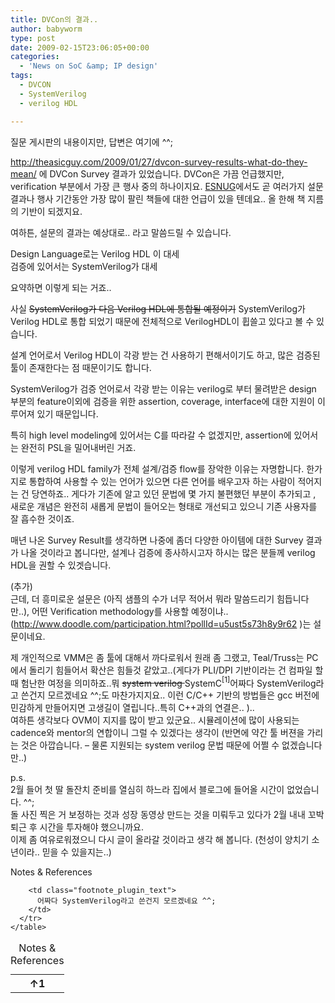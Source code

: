 ```yaml
---
title: DVCon의 결과..
author: babyworm
type: post
date: 2009-02-15T23:06:05+00:00
categories:
  - 'News on SoC &amp; IP design'
tags:
  - DVCON
  - SystemVerilog
  - verilog HDL

---
```

질문 게시판의 내용이지만, 답변은 여기에 ^^;  
  
<http://theasicguy.com/2009/01/27/dvcon-survey-results-what-do-they-mean/>&nbsp;에 DVCon Survey 결과가 있었습니다. DVCon은 가끔 언급했지만, verification 부분에서 가장 큰 행사 중의 하나이지요. <A href="http://www.deepchip.com/" target=_blank>ESNUG</A>에서도 곧 여러가지 설문 결과나 행사 기간동안 가장 많이 팔린 책들에 대한 언급이 있을 텐데요.. 올 한해 책 지름의 기반이 되겠지요.  
  
여하튼, 설문의 결과는 예상대로.. 라고 말씀드릴 수 있습니다.  
  
Design Language로는 Verilog HDL 이 대세  
검증에 있어서는 SystemVerilog가 대세  
  
요약하면 이렇게 되는 거죠..  
  
사실 <STRIKE>SystemVerilog가 다음 Verilog HDL에 통합될 예정이기</STRIKE> SystemVerilog가 Verilog HDL로 통합 되었기 때문에 전체적으로 VerilogHDL이 휩쓸고 있다고 볼 수 있습니다.  
  
설계 언어로서 Verilog HDL이 각광 받는 건 사용하기 편해서이기도 하고, 많은 검증된 툴이 존재한다는 점 때문이기도 합니다.  
  
SystemVerilog가 검증 언어로서 각광 받는 이유는 verilog로 부터 물려받은 design 부분의 feature이외에 검증을 위한 assertion, coverage, interface에 대한 지원이 이루어져 있기 때문입니다.  
  
특히 high level modeling에 있어서는 C를 따라갈 수 없겠지만, assertion에 있어서는 완전히 PSL을 밀어내버린 거죠.  
  
이렇게 verilog HDL family가 전체 설계/검증 flow를 장악한 이유는 자명합니다. 한가지로 통합하여 사용할 수 있는 언어가 있으면 다른 언어를 배우고자 하는 사람이 적어지는 건 당연하죠.. 게다가 기존에 알고 있던 문법에 몇 가지 불편했던 부분이 추가되고 , 새로운 개념은 완전히 새롭게 문법이 들어오는 형태로 개선되고 있으니 기존 사용자를 잘 흡수한 것이죠.  
  
매년 나온 Survey Result를 생각하면 나중에 좀더 다양한 아이템에 대한 Survey 결과가 나올 것이라고 봅니다만, 설계나 검증에 종사하시고자 하시는 많은 분들께 verilog HDL을 권할 수 있겟습니다.  
  
(추가)  
근데, 더 흥미로운 설문은 (아직 샘플의 수가 너무 적어서 뭐라 말씀드리기 힘듭니다만..), 어떤 Verification methodology를 사용할 예정이냐.. (<http://www.doodle.com/participation.html?pollId=u5ust5s73h8y9r62>&nbsp;)는 설문이네요.  
  
제 개인적으로 VMM은 좀 툴에 대해서 까다로워서 원래 좀 그랬고, Teal/Truss는 PC에서 돌리기 힘들어서 확산은 힘들것 같았고..(게다가 PLI/DPI 기반이라는 건 컴파일 할때 험난한 여정을 의미하죠..뭐 <STRIKE>system verilog </STRIKE>SystemC<span class="footnote_referrer"><a role="button" tabindex="0" onclick="footnote_moveToReference_1367_349('footnote_plugin_reference_1367_349_1');" onkeypress="footnote_moveToReference_1367_349('footnote_plugin_reference_1367_349_1');" ><sup id="footnote_plugin_tooltip_1367_349_1" class="footnote_plugin_tooltip_text">[1]</sup></a><span id="footnote_plugin_tooltip_text_1367_349_1" class="footnote_tooltip">어짜다 SystemVerilog라고 쓴건지 모르겠네요 ^^;</span></span>도 마찬가지지요.. 이런 C/C++ 기반의 방법들은 gcc 버전에 민감하게 만들어지면 고생길이 열립니다..특히 C++과의 연결은.. )..  
여하튼 생각보다 OVM이 지지를 많이 받고 있군요.. 시뮬레이션에 많이 사용되는 cadence와 mentor의 연합이니 그럴 수 있겠다는 생각이 (반면에 약간 툴 버젼을 가리는 것은 아깝습니다. &#8211; 물론 지원되는 system verilog 문법 때문에 어쩔 수 없겠습니다만..)  
  
  
p.s.  
2월 들어 첫 딸 돌잔치 준비를 열심히 하느라 집에서 블로그에 들어올 시간이 없었습니다. ^^;  
돌 사진 찍은 거 보정하는 것과 성장 동영상 만드는 것을 미뤄두고 있다가 2월 내내 꼬박 퇴근 후 시간을 투자해야 했으니까요.  
이제 좀 여유로워졌으니 다시 글이 올라갈 것이라고 생각 해 봅니다. (천성이 양치기 소년이라.. 믿을 수 있을지는..)

<div class="speaker-mute footnotes_reference_container">
  <div class="footnote_container_prepare">
    <p>
      <span role="button" tabindex="0" class="footnote_reference_container_label pointer" onclick="footnote_expand_collapse_reference_container_1367_349();">Notes & References</span><span role="button" tabindex="0" class="footnote_reference_container_collapse_button" style="display: none;" onclick="footnote_expand_collapse_reference_container_1367_349();">[<a id="footnote_reference_container_collapse_button_1367_349">+</a>]</span>
    </p>
  </div>
  
  <div id="footnote_references_container_1367_349" style="">
    <table class="footnotes_table footnote-reference-container">
      <caption class="accessibility">Notes & References</caption> <tr class="footnotes_plugin_reference_row">
        <th scope="row" class="footnote_plugin_index_combi pointer"  onclick="footnote_moveToAnchor_1367_349('footnote_plugin_tooltip_1367_349_1');">
          <a id="footnote_plugin_reference_1367_349_1" class="footnote_backlink"><span class="footnote_index_arrow">&#8593;</span>1</a>
        </th>
        
        <td class="footnote_plugin_text">
          어짜다 SystemVerilog라고 쓴건지 모르겠네요 ^^;
        </td>
      </tr>
    </table>
  </div>
</div>